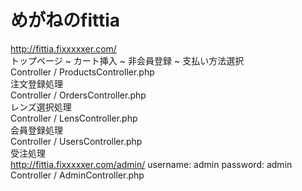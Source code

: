 # めがねのfittia  
<http://fittia.fixxxxxer.com/>  
トップページ ~ カート挿入 ~ 非会員登録 ~ 支払い方法選択  
Controller / ProductsController.php  
注文登録処理  
Controller / OrdersController.php  
レンズ選択処理  
Controller / LensController.php  
会員登録処理  
Controller / UsersController.php  
受注処理  
<http://fittia.fixxxxxer.com/admin/> username: admin password: admin  
Controller / AdminController.php

